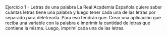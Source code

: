Ejercicio 1 - Letras de una palabra
La Real Academia Española quiere saber cuántas letras tiene una palabra y luego tener cada una de las letras por separado para deletrearla. Para eso tendrán que:
Crear una aplicación que reciba  una variable con la palabra e imprimir la cantidad de letras que contiene la misma.
Luego, imprimí cada una de las letras.
